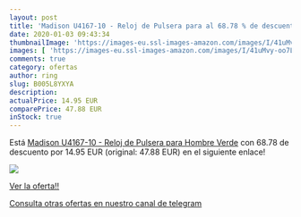 ```yaml
---
layout: post
title: 'Madison U4167-10 - Reloj de Pulsera para al 68.78 % de descuento'
date: 2020-01-03 09:43:34
thumbnailImage: 'https://images-eu.ssl-images-amazon.com/images/I/41uMvy-oo7L._SL200_.jpg'
images: [ 'https://images-eu.ssl-images-amazon.com/images/I/41uMvy-oo7L._SL200_.jpg' ]
comments: true
category: ofertas
author: ring
slug: B005L8YXYA
description:
actualPrice: 14.95 EUR
comparePrice: 47.88 EUR
inStock: true
---
```


Está [Madison U4167-10 - Reloj de Pulsera para Hombre  Verde](https://www.amazon.com/dp/B005L8YXYA/?tag=redken08-20) con 68.78 de descuento por 14.95 EUR (original: 47.88 EUR) en el siguiente enlace!

[![](https://images-eu.ssl-images-amazon.com/images/I/41uMvy-oo7L._SL200_.jpg)](https://www.amazon.com/dp/B005L8YXYA/?tag=redken08-20)

[Ver la oferta!!](https://www.amazon.com/dp/B005L8YXYA/?tag=redken08-20)

[Consulta otras ofertas en nuestro canal de telegram](https://t.me/s/ofertas25)
